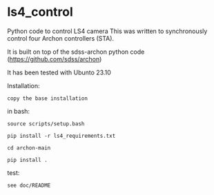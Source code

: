 # ls4_control
Python code to control LS4 camera
This was written to synchronously control four Archon controllers (STA).

It is built on top of the sdss-archon python code
(https://github.com/sdss/archon)

It has been tested with Ubunto 23.10


Installation:

    copy the base installation

in bash:

    source scripts/setup.bash
    
    pip install -r ls4_requirements.txt
    
    cd archon-main
    
    pip install .
  

test:

    see doc/README


  
  
